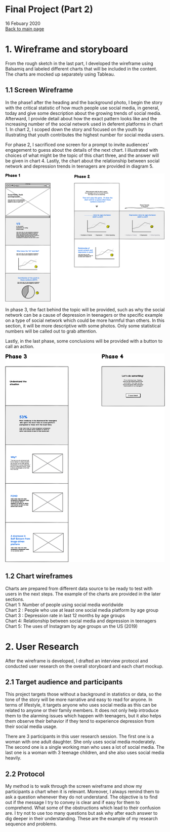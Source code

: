 # Final Project (Part 2)
16 Febuary 2020
<br>
[Back to main page](/README.md)


# 1. Wireframe and storyboard

<p>
From the rough sketch in the last part, I developed the wireframe using Balsamiq and labeled different charts that will be included in the content. The charts are mocked up separately using Tableau.</p>

## 1.1 Screen Wireframe

<p>
In the phase1 after the heading and the background photo, I begin the story with the critical statistic of how much people use social media, in general, today and give some description about the growing trends of social media. Afterward, I provide detail about how the exact pattern looks like and the increasing number of the social network used in deferent platforms in chart 1. In chart 2, I scoped down the story and focused on the youth by illustrating that youth contributes the highest number for social media users.
</p>

<p>
For phase 2, I sacrificed one screen for a prompt to invite audiences’ engagement to guess about the details of the next chart. I illustrated with choices of what might be the topic of this chart three, and the answer will be given in chart 4. Lastly, the chart about the relationship between social network and depression trends in teenagers are provided in diagram 5.
</p>

![Screenshot](origi2.png)

<p>
In phase 3, the fact behind the topic will be provided, such as why the social network can be a cause of depression in teenagers or the specific example on a type of social network which could be more harmful than others. In this section, it will be more descriptive with some photos. Only some statistical numbers will be called out to grab attention.
</p>
<p>
Lastly, in the last phase, some conclusions will be provided with a button to call an action.
</p>

![Screenshot](origi1.png)


## 1.2 Chart wireframes

<p>
Charts are prepared from different data source to be ready to test with users in the next steps.  The example of the charts are provided in the later sections.
<br>
Chart 1: Number of people using social media worldwide<br>
Chart 2 : People who use at least one social media platform by age group<br>
Chart 3 : Depression rate in last 12 months by age groups<br>
Chart 4: Relationship between social media and depression in teenagers<br>
Chart 5: The uses of Instagram by age groups un the US (2019)<br>
</p>

# 2. User Research

<p>
After the wireframe is developed, I drafted an interview protocol and conducted user research on the overall storyboard and each chart mockup.
</p>

## 2.1 Target audience and participants

<p>
This project targets those without a background in statistics or data, so the tone of the story will be more narrative and easy to read for anyone. In terms of lifestyle, it targets anyone who uses social media as this can be related to anyone or their family members. It does not only help introduce them to the alarming issues which happen with teenagers, but it also helps them observe their behavior if they tend to experience depression from their social media usage.
</p>

<p>
There are 3 participants in this user research session. The first one is a woman with one adult daughter. She only uses social media moderately. The second one is a single working man who uses a lot of social media. The last one is a woman with 3 teenage children, and she also uses social media heavily.
</p>

## 2.2 Protocol

<p>
My method is to walk through the screen wireframe and show my participants a chart when it is relevant. Moreover, I always remind them to ask a question whenever they do not understand. The objective is to find out if the message I try to convey is clear and if easy for them to comprehend. What some of the obstructions which lead to their confusion are.  I try not to use too many questions but ask why after each answer to dig deeper in their understanding. These are the example of my research sequence and problems.
</p>
